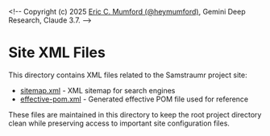 <\!-- 
Copyright (c) 2025 [Eric C. Mumford (@heymumford)](https://github.com/heymumford), Gemini Deep Research, Claude 3.7.
-->

# Site XML Files

This directory contains XML files related to the Samstraumr project site:

- [sitemap.xml](./sitemap.xml) - XML sitemap for search engines
- [effective-pom.xml](./effective-pom.xml) - Generated effective POM file used for reference

These files are maintained in this directory to keep the root project directory clean while preserving access to important site configuration files.
